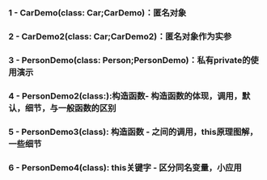 ### 1 - CarDemo(class: Car;CarDemo)：匿名对象
### 2 - CarDemo2(class: Car;CarDemo2)：匿名对象作为实参
### 3 - PersonDemo(class: Person;PersonDemo)：私有private的使用演示
### 4 - PersonDemo2(class:):构造函数- 构造函数的体现，调用，默认，细节，与一般函数的区别
### 5 - PersonDemo3(class): 构造函数 - 之间的调用，this原理图解，一些细节
### 6 - PersonDemo4(class): this关键字 - 区分同名变量，小应用